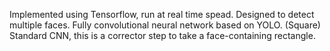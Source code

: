 Implemented using Tensorflow, run at real time spead. Designed to detect multiple faces. 
Fully convolutional neural network based on YOLO. (Square)
Standard CNN, this is a corrector step to take a face-containing rectangle. 
